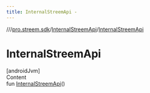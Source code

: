 ```yaml
---
title: InternalStreemApi -
---
```

//[<root>](../../../index.md)/[pro.streem.sdk](../index.md)/[InternalStreemApi](index.md)/[InternalStreemApi](-internal-streem-api.md)



# InternalStreemApi  
[androidJvm]  
Content  
fun [InternalStreemApi](-internal-streem-api.md)()  



